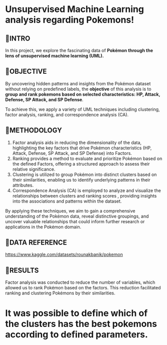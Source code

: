 # Unsupervised Machine Learning analysis regarding Pokemons!


## 📝INTRO

In this project, we explore the fascinating data of **Pokémon through the lens of unsupervised machine learning (UML).**

## 📝OBJECTIVE

By uncovering hidden patterns and insights from the Pokémon dataset without relying on predefined labels,
the **objective** of this analysis is to **group and rank pokemons based on selected characteristics: HP, Attack, Defense, SP Attack, and SP Defense**.

To achieve this, we apply a variety of UML techniques including clustering, factor analysis, ranking, and correspondence analysis (CA).

## 📝METHODOLOGY

1) Factor analysis aids in reducing the dimensionality of the data, highlighting the key factors that drive Pokémon characteristics (HP, Attack, Defense, SP Attack, and SP Defense) into Factors.
2) Ranking provides a method to evaluate and prioritize Pokémon based on the defined Factors, offering a structured approach to assess their relative significance.
3) Clustering is utilized to group Pokémon into distinct clusters based on their similarities, enabling us to identify underlying patterns in their attributes.
4) Correspondence Analysis (CA) is employed to analyze and visualize the relationships between clusters and ranking scores , providing insights into the associations and patterns within the dataset.

By applying these techniques, we aim to gain a comprehensive understanding of the Pokémon data, reveal distinctive groupings, and uncover valuable relationships that could inform further research or applications in the Pokémon domain.

## 📝DATA REFERENCE

https://www.kaggle.com/datasets/rounakbanik/pokemon

## 📝RESULTS
Factor analysis was conducted to reduce the number of variables, which allowed us to rank Pokémon based on the factors.
This reduction facilitated ranking and clustering Pokémons by their similarities.

# It was possible to define which of the clusters has the best pokemons according to defined parameters.

